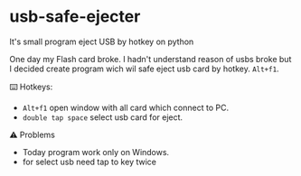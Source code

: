 # usb-safe-ejecter
It's small program eject USB by hotkey on python

One day my Flash card broke. I hadn't understand reason of usbs broke but I decided create program wich wil safe eject usb card by hotkey. `Alt+f1`.

⌨️ Hotkeys:
- `Alt+f1` open window with all card which connect to PC.
- `double tap space` select usb card for eject. 

⚠️ Problems
- Today program work only on Windows.
- for select usb need tap to key twice  
